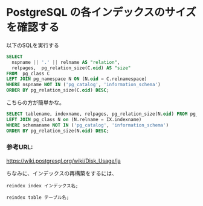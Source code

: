 # PostgreSQL の各インデックスのサイズを確認する

以下のSQLを実行する

```sql
SELECT 
  nspname || '.' || relname AS "relation",
  relpages,  pg_relation_size(C.oid) AS "size"
FROM  pg_class C
LEFT JOIN pg_namespace N ON (N.oid = C.relnamespace)
WHERE nspname NOT IN ('pg_catalog', 'information_schema')
ORDER BY pg_relation_size(C.oid) DESC;
```

こちらの方が簡単かな。

```sql
SELECT tablename, indexname, relpages, pg_relation_size(N.oid) FROM pg_indexes IX
LEFT JOIN pg_class N on (N.relname = IX.indexname)
WHERE schemaname NOT IN ('pg_catalog', 'information_schema')
ORDER BY pg_relation_size(N.oid) DESC;
```


### 参考URL:
https://wiki.postgresql.org/wiki/Disk_Usage/ja

ちなみに、インデックスの再構築をするには、

```
reindex index インデックス名;
```

```
reindex table テーブル名;
```

